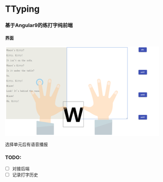 # TTyping

### 基于Angular9的练打字纯前端

#### 界面
![image](static/1.png)

选择单元后有语音播报

### TODO:

- [ ] 对接后端
- [ ] 记录打字历史